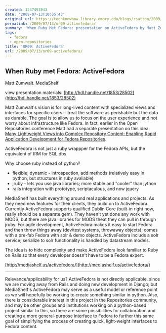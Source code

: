 ```yaml
---
created: 1247493943
date: '2009-07-13T10:05:43'
original_url: https://techknowhow.library.emory.edu/blogs/rsutton/2009/07/13/or09-activefedora
permalink: /2009/07/13/or09-activefedora/
summary: 'When Ruby Met Fedora: presentation on ActiveFedora by Matt Zumwalt of MediaShelf'
tags:
  - fedora
  - open-repositories
title: 'OR09: ActiveFedora'
url: /2009/07/13/or09-activefedora/
---
```


## When Ruby met Fedora: ActiveFedora

Matt Zumwalt. MediaShelf

view presentation materials: [http://hdl.handle.net/1853/28502](http://hdl.handle.net/1853/28502)

Matt Zumwalt's vision is for long-lived content with specialized views and interfaces for specific users-- treat the software as perishable but the data as durable. The goal is to allow us to focus on the user experience and not worry about infrastructure like Fedora. In fact, earlier in the Open Repositories conference Matt had a separate presentation on this idea: [Many Lightweight Views into Complex Repository Content: Enabling Rapid Application Development for Fedora Repositories](http://hdl.handle.net/1853/28418).</p>

ActiveFedora is not just a ruby wrappper for the Fedora APIs, but the equivalent of IRM for SQL dbs.

Why choose ruby instead of python?

* flexible, dynamic - introspection, add methods (relatively easy in python, but structures in ruby avaliable)
* jruby - lets you use java libraries; more stable and "cooler" than jython
* rails integration with prototype, scriptaculous, and now jquery

MediaShelf has built everything around real applications and projects. As they need new features for their clients, they build on to ActiveFedora. Currently ActiveFedora supports qualified Dublin Core (built-in right now, really should be a separate gem). They haven't yet done any work with MODS, but there are java libraries for MODS theat they can pull in through jruby. For agile development, ActiveFedora makes it easy to start Fedora and then throw things away (dev/test systems, throwaway objects); comes with a pre-fab Fedora with solr &amp; demo objects. ActiveFedora includs a solr service; serialize to solr functionality is handled by datastream models.

The idea is to hide complexity and make ActiveFedora look familiar to Ruby on Rails so that every developer doesn't have to be a Fedora expert.

[http://mediashelf.us/activefedora/](http://mediashelf.us/activefedora/)

* * *

Relevance/applicability for us? ActiveFedora is not directly applicable, since we are moving away from Rails and doing new development in Django; but MediaShelf's ActiveFedora may serve as a useful model or reference point as we will hopefully be working to create something similar in python. Also, there is considerable interest in this project in the Repositories community, and may be other groups and institutions working on a python-based project similar to this, so there are some possibilities for collaboration and creating a more general-purpose interface to Fedora to further this same goal of simplifying the process of creating quick, light-weight interfaces to Fedora content.
